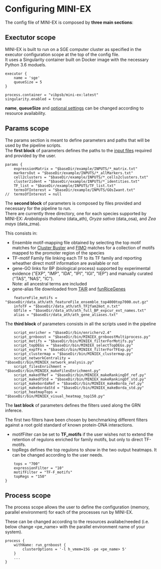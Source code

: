 # Configuring MINI-EX

The config file of MINI-EX is composed by **three main sections**:

## **Exectutor scope**
MINI-EX is built to run on a SGE computer cluster as specified in the executor configuration scope at the top of the config file.  
It uses a Singularity container built on Docker image with the necessary Python 3.6 moduels.

```
executor {
    name = 'sge'
    queueSize = 5
}

process.container = "vibpsb/mini-ex:latest"
singularity.enabled = true
```

**name**, **queueSize** and [optional settings](https://www.nextflow.io/docs/latest/config.html) can be changed according to resource availability. 

## **Params scope**
The params section is meant to define parameters and paths that will be used by the pipeline scripts.  
The **first block** of parameters defines the paths to the [input files](docs/data_preparation.md) required and provided by the user.

```
params {
	expressionMatrix = "$baseDir/example/INPUTS/*_matrix.txt"
	markersOut = "$baseDir/example/INPUTS/*_allMarkers.txt"
	cell2clusters = "$baseDir/example/INPUTS/*_cells2clusters.txt"
	cluster2ident = "$baseDir/example/INPUTS/*_identities.txt"
	TF_list = "$baseDir/example/INPUTS/TF_list.txt"
	termsOfInterest = "$baseDir/example/INPUTS/GOsIwant.txt"
//	termsOfInterest = null
```

The **second block** of parameters is composed by files provided and necessary for the pipeline to run.  
There are currently three directory, one for each species supported by MINI-EX: *Arabidopsis thaliana* (data_ath), *Oryza sativa* (data_osa), and *Zea mays* (data_zma).

This consists in:
* Ensemble motif-mapping file obtained by selecting the top motif matches for [Cluster Buster](https://github.com/weng-lab/cluster-buster) and [FIMO](https://meme-suite.org/meme/doc/fimo.html) matches for a collection of motifs mapped to the promoter region of the species   
* TF-motif Family file linking each TF to its TF family and reporting wheather direct motif information are available or not
* gene-GO links for BP (biological process) supported by experimental evidence ("EXP", "IMP", "IDA", "IPI", "IGI", "IEP") and manually curated ("TAS", "NAS", "IC").  
Note: all ancestral terms are included
* gene-alias file downloaded from [TAIR](https://www.arabidopsis.org/download/index-auto.jsp?dir=%2Fdownload_files%2FPublic_Data_Releases%2FTAIR_Data_20140331) and [funRiceGenes](https://funricegenes.github.io/)

```	
	featureFile_motifs = "$baseDir/data_ath/ath_featureFile_ensemble_top4000top7000.out.gz"
	infoTF = "$baseDir/data_ath/ath_TF2fam2mot_n.txt"
	GOfile = "$baseDir/data_ath/ath_full_BP_expcur_ext_names.txt"
	alias = "$baseDir/data_ath/ath_gene_aliases.txt"
```
The **third block** of parameters consists in all the scripts used in the pipeline  
 
```	
	script_enricher = "$baseDir/bin/enricherv2.4"
	script_grnboost = "$baseDir/bin/MINIEX_grnboostMultiprocess.py"
	script_motifs = "$baseDir/bin/MINIEX_filterForMotifs.py"
	script_topDEGs = "$baseDir/bin/MINIEX_selectTopDEGs.py"
	script_expTFs = "$baseDir/bin/MINIEX_filterForTFExp.py"
	script_clustermap = "$baseDir/bin/MINIEX_clustermap.py"
	script_networkCentrality = "$baseDir/bin/MINIEX_network_analysis.py"
	script_filesEnrichment = "$baseDir/bin/MINIEX_makeFilesEnrichment.py"	
	script_makedfRef = "$baseDir/bin/MINIEX_makeRankingDf_ref.py"
	script_makedfStd = "$baseDir/bin/MINIEX_makeRankingDf_std.py"
	script_makebordaRef = "$baseDir/bin/MINIEX_makeBorda_ref.py"
	script_makebordaStd = "$baseDir/bin/MINIEX_makeBorda_std.py"
	script_heatmapTops = "$baseDir/bin/MINIEX_visual_heatmap_top150.py"
```

The **last block** of parameters defines the filters used along the GRN inferece.  
  
The first two filters have been chosen by benchmarking different filters against a root gold standard of known protein-DNA interactions.  
  
* motifFilter can be set to **TF_motifs** if the user wishes not to extend the retention of regulons enriched for family motifs, but only to direct TF-motifs.  
* topRegs defines the top regulons to show in the two output heatmaps. It can be changed according to the user needs.

```	
	tops = "700"
	expressionFilter = "10"
	motifFilter = "TF-F_motifs"	
	topRegs = "150"
}
```

## **Process scope**
The process scope allows the user to define the configuration (memory, parallel environment) for each of the processes run by MINI-EX.  
  
These can be changed according to the resources availabe/needed (i.e. below change <pe_name> with the parallel environment name of your system). 
   
```	
process {
    withName: run_grnboost {
        clusterOptions = '-l h_vmem=15G -pe <pe_name> 5'
    }
	...
}
```